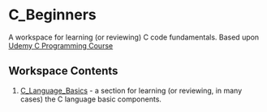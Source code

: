 # C_Beginners
A workspace for learning (or reviewing) C code fundamentals. Based upon [Udemy C Programming Course](https://www.udemy.com/c-programming-for-beginners-/learn/v4/)


## Workspace Contents
1. [C_Language_Basics](./C_Language_Basics) - a section for learning (or reviewing, in many cases) the C language basic components.

